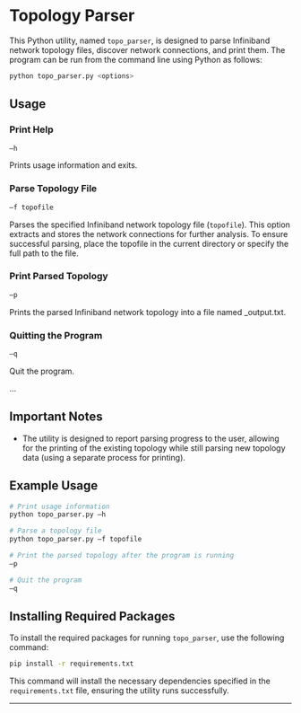
# Topology Parser

This Python utility, named `topo_parser`, is designed to parse Infiniband network topology files, discover network connections, and print them. 
The program can be run from the command line using Python as follows:

```bash
python topo_parser.py <options>
```

## Usage

### Print Help
```bash
–h
```
Prints usage information and exits.

### Parse Topology File
```bash
–f topofile
```
Parses the specified Infiniband network topology file (`topofile`). 
This option extracts and stores the network connections for further analysis.
To ensure successful parsing, place the topofile in the current directory or specify the full path to the file.

### Print Parsed Topology
```bash
–p
```
Prints the parsed Infiniband network topology into a file named <topofile>_output.txt.

### Quitting the Program
```bash
–q
```
Quit the program. 

...

## Important Notes

- The utility is designed to report parsing progress to the user, allowing for the printing of the existing topology while still parsing new topology data (using a separate process for printing).

## Example Usage

```bash
# Print usage information
python topo_parser.py –h

# Parse a topology file
python topo_parser.py –f topofile

# Print the parsed topology after the program is running
–p

# Quit the program
–q
```

## Installing Required Packages

To install the required packages for running `topo_parser`, use the following command:

```bash
pip install -r requirements.txt
```

This command will install the necessary dependencies specified in the `requirements.txt` file, ensuring the utility runs successfully.

---
